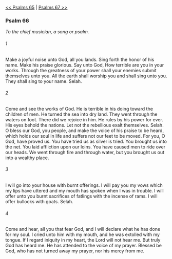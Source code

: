 [<< Psalms 65](Psalms%2065)  |  [Psalms 67 >>](Psalms%2067)

### Psalm 66

*To the chief musician, a song or psalm.*

###### 1
Make a joyful noise unto God, all you lands. Sing forth the honor of his name. Make his praise glorious. Say unto God, How terrible are you in your works. Through the greatness of your power shall your enemies submit themselves unto you. All the earth shall worship you and shall sing unto you. They shall sing to your name. Selah.

###### 2
Come and see the works of God. He is terrible in his doing toward the children of men. He turned the sea into dry land. They went through the waters on foot. There did we rejoice in him. He rules by his power for ever. His eyes behold the nations. Let not the rebellious exalt themselves. Selah. O bless our God, you people, and make the voice of his praise to be heard, which holds our soul in life and suffers not our feet to be moved. For you, O God, have proved us. You have tried us as silver is tried. You brought us into the net. You laid affliction upon our loins. You have caused men to ride over our heads. We went through fire and through water, but you brought us out into a wealthy place.

###### 3
I will go into your house with burnt offerings. I will pay you my vows which my lips have uttered and my mouth has spoken when I was in trouble. I will offer unto you burnt sacrifices of fatlings with the incense of rams. I will offer bullocks with goats. Selah.

###### 4
Come and hear, all you that fear God, and I will declare what he has done for my soul. I cried unto him with my mouth, and he was extolled with my tongue. If I regard iniquity in my heart, the Lord will not hear me. But truly God has heard me. He has attended to the voice of my prayer. Blessed be God, who has not turned away my prayer, nor his mercy from me.
